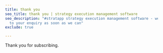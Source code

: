 ```yaml
---
title: thank you
seo_title: thank you | strategy execution management software
seo_description: "#stratapp strategy execution management software - we will respond
  to your enquiry as soon as we can"
exclude: true

---
```

Thank you for subscribing.